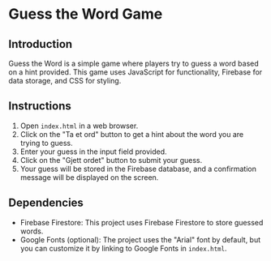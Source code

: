 # Guess the Word Game

## Introduction
Guess the Word is a simple game where players try to guess a word based on a hint provided. This game uses JavaScript for functionality, Firebase for data storage, and CSS for styling.

## Instructions
1. Open `index.html` in a web browser.
2. Click on the "Ta et ord" button to get a hint about the word you are trying to guess.
3. Enter your guess in the input field provided.
4. Click on the "Gjett ordet" button to submit your guess.
5. Your guess will be stored in the Firebase database, and a confirmation message will be displayed on the screen.

## Dependencies
- Firebase Firestore: This project uses Firebase Firestore to store guessed words.
- Google Fonts (optional): The project uses the "Arial" font by default, but you can customize it by linking to Google Fonts in `index.html`.

